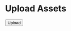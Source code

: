 <!--
title: Upload Assets
layout: assets_upload
-->

# Upload Assets

<input type="hidden" role="uploadcare-uploader" data-multiple="true">

<button id="uploadButton" class="btn btn--upload">Upload</button>

<ul id="assetFilesList" class="asset-files-list"></ul>

